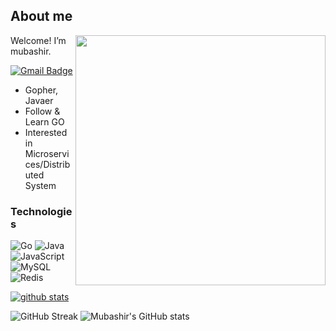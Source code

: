 ## About me

<img align="right" src="https://github-readme-stats-mub4shir.vercel.app/api?username=mub4shir&show_icons=true" width="400" />

Welcome! I’m mubashir.

[![Gmail Badge](https://img.shields.io/badge/-mubashir11131719@gmail.com-c14438?style=flat-square&logo=Gmail&logoColor=white&link=mailto:mubashir11131719@gmail.com)](mubashir11131719@gmail.com)

- Gopher, Javaer
- Follow & Learn GO
- Interested in Microservices/Distributed System


### Technologies
![Go](https://img.shields.io/badge/-Go-000000?style=flat-square&logo=go)
![Java](https://img.shields.io/badge/-java-E34A86?style=flat-square&logo=java)
![JavaScript](https://img.shields.io/badge/-JavaScript-black?style=flat-square&logo=javascript)
![MySQL](https://img.shields.io/badge/-MySQL-orange?style=flat-square&logo=MySQL)
![Redis](https://img.shields.io/badge/-Redis-black?style=flat-square&logo=Redis)



[![github stats](https://github-readme-stats.vercel.app/api?username=mub4shir&theme=tokyonight&show_icons=true)](https://github.com/anuraghazra/github-readme-stats)


![GitHub Streak](https://github-readme-streak-stats.herokuapp.com/?user=mub4shir&theme=dark)
![Mubashir's GitHub stats](https://github-readme-stats.vercel.app/api?username=mub4shir&show_icons=true&theme=dark)




